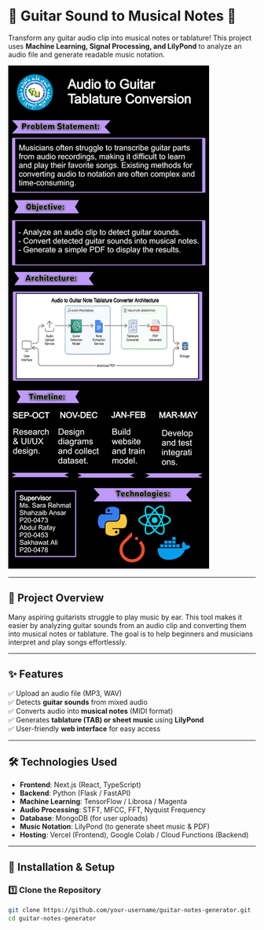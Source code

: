 # 🎸 Guitar Sound to Musical Notes 🎼  

Transform any guitar audio clip into musical notes or tablature! This project uses **Machine Learning, Signal Processing, and LilyPond** to analyze an audio file and generate readable music notation.  

![Project Banner](https://github.com/davidwarnerx/FYP/blob/main/FYP%20Poster.jpg)  

---

## 🚀 Project Overview  

Many aspiring guitarists struggle to play music by ear. This tool makes it easier by analyzing guitar sounds from an audio clip and converting them into musical notes or tablature. The goal is to help beginners and musicians interpret and play songs effortlessly.  

---

## ✨ Features  
✅ Upload an audio file (MP3, WAV)  
✅ Detects **guitar sounds** from mixed audio  
✅ Converts audio into **musical notes** (MIDI format)  
✅ Generates **tablature (TAB) or sheet music** using **LilyPond**  
✅ User-friendly **web interface** for easy access  

---

## 🛠️ Technologies Used  

- **Frontend**: Next.js (React, TypeScript)  
- **Backend**: Python (Flask / FastAPI)  
- **Machine Learning**: TensorFlow / Librosa / Magenta  
- **Audio Processing**: STFT, MFCC, FFT, Nyquist Frequency  
- **Database**: MongoDB (for user uploads)  
- **Music Notation**: LilyPond (to generate sheet music & PDF)  
- **Hosting**: Vercel (Frontend), Google Colab / Cloud Functions (Backend)  

---

## 📂 Installation & Setup  

### **1️⃣ Clone the Repository**  
```bash
git clone https://github.com/your-username/guitar-notes-generator.git
cd guitar-notes-generator
